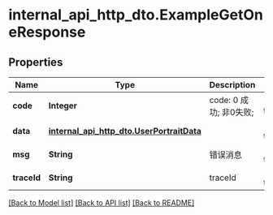 # internal_api_http_dto.ExampleGetOneResponse
## Properties

| Name | Type | Description | Notes |
|------------ | ------------- | ------------- | -------------|
| **code** | **Integer** | code:  0 成功; 非0失败; | [default to null] |
| **data** | [**internal_api_http_dto.UserPortraitData**](internal_api_http_dto.UserPortraitData.md) |  | [default to null] |
| **msg** | **String** | 错误消息 | [default to null] |
| **traceId** | **String** | traceId | [default to null] |

[[Back to Model list]](../README.md#documentation-for-models) [[Back to API list]](../README.md#documentation-for-api-endpoints) [[Back to README]](../README.md)


